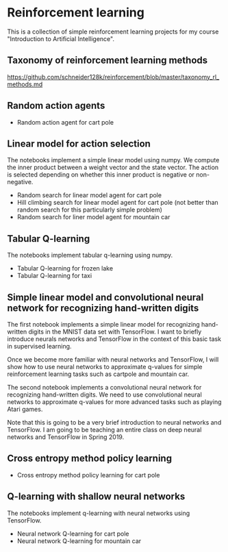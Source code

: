 # Reinforcement learning #

This is a collection of simple reinforcement learning projects for my course "Introduction to Artificial Intelligence".

## Taxonomy of reinforcement learning methods ##
https://github.com/schneider128k/reinforcement/blob/master/taxonomy_rl_methods.md

## Random action agents ##

* Random action agent for cart pole

## Linear model for action selection ##

The notebooks implement a simple linear model using numpy. We compute the inner product between a weight vector and the state vector. The action is selected depending on whether this inner product is negative or non-negative. 

* Random search for linear model agent for cart pole
* Hill climbing search for linear model agent for cart pole (not better than random search for this particularly simple problem)
* Random search for liner model agent for mountain car

## Tabular Q-learning ##

The notebooks implement tabular q-learning using numpy.

* Tabular Q-learning for frozen lake
* Tabular Q-learning for taxi

## Simple linear model and convolutional neural network for recognizing hand-written digits ##

The first notebook implements a simple linear model for recognizing hand-written digits in the MNIST data set with TensorFlow. I want to briefly introduce neurals networks and TensorFlow in the context of this basic task in supervised learning.  

Once we become more familiar with neural networks and TensorFlow, I will show how to use neural networks to approximate q-values for simple reinforcement learning tasks such as cartpole and mountain car.

The second notebook implements a convolutional neural network for recognizing hand-written digits. We need to use convolutional neural networks to approximate q-values for more advanced tasks such as playing Atari games.

Note that this is going to be a very brief introduction to neural networks and TensorFlow. I am going to be teaching an entire class on deep neural networks and TensorFlow in Spring 2019.

## Cross entropy method policy learning ##

* Cross entropy method policy learning for cart pole

## Q-learning with shallow neural networks ##

The notebooks implement q-learning with neural networks using TensorFlow.

* Neural network Q-learning for cart pole 
* Neural network Q-learning for mountain car 
